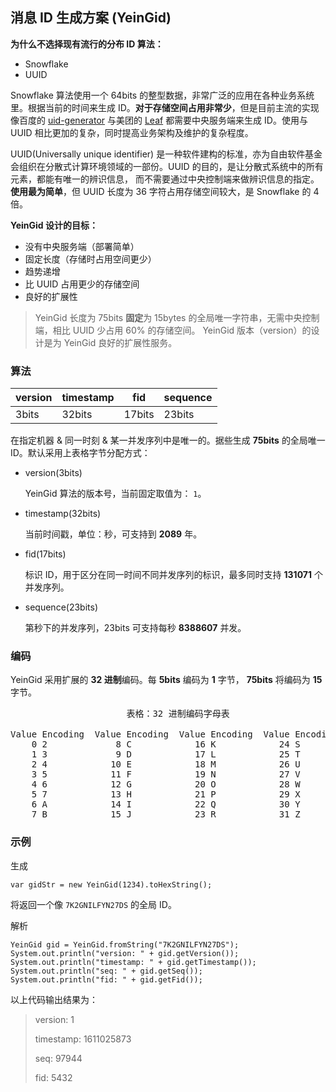 ## 消息 ID 生成方案 (YeinGid)

**为什么不选择现有流行的分布 ID 算法：**

* Snowflake
* UUID

Snowflake 算法使用一个 64bits 的整型数据，非常广泛的应用在各种业务系统里。根据当前的时间来生成 ID。**对于存储空间占用非常少**，但是目前主流的实现像百度的 [uid-generator](https://github.com/baidu/uid-generator)
与美团的 [Leaf](https://github.com/Meituan-Dianping/Leaf) 都需要中央服务端来生成 ID。使用与 UUID 相比更加的复杂，同时提高业务架构及维护的复杂程度。

UUID(Universally unique identifier) 是一种软件建构的标准，亦为自由软件基金会组织在分散式计算环境领域的一部份。UUID 的目的，是让分散式系统中的所有元素，都能有唯一的辨识信息，
而不需要通过中央控制端来做辨识信息的指定。**使用最为简单**，但 UUID 长度为 36 字符占用存储空间较大，是 Snowflake 的 4 倍。

**YeinGid 设计的目标：**
* 没有中央服务端（部署简单）
* 固定长度（存储时占用空间更少）
* 趋势递增
* 比 UUID 占用更少的存储空间
* 良好的扩展性

> YeinGid 长度为 75bits **固定**为 15bytes 的全局唯一字符串，无需中央控制端，相比 UUID 少占用 60% 的存储空间。
> YeinGid 版本（version）的设计是为 YeinGid 良好的扩展性服务。

### 算法

| version | timestamp | fid    | sequence |
|---------|-----------|--------|----------|
| 3bits   | 32bits    | 17bits | 23bits   |

在指定机器 & 同一时刻 & 某一并发序列中是唯一的。据些生成 **75bits** 的全局唯一 ID。默认采用上表格字节分配方式：

* version(3bits)

  YeinGid 算法的版本号，当前固定取值为： `1`。

* timestamp(32bits)

  当前时间戳，单位：秒，可支持到 **2089** 年。

* fid(17bits)

  标识 ID，用于区分在同一时间不同并发序列的标识，最多同时支持 **131071** 个并发序列。

* sequence(23bits)

  第秒下的并发序列，23bits 可支持每秒 **8388607** 并发。

### 编码

YeinGid 采用扩展的 **32 进制**编码。每 **5bits** 编码为 **1** 字节， **75bits** 将编码为 **15** 字节。
<pre>
                      表格：32 进制编码字母表

Value Encoding  Value Encoding  Value Encoding  Value Encoding
    0 2             8 C            16 K            24 S
    1 3             9 D            17 L            25 T
    2 4            10 E            18 M            26 U
    3 5            11 F            19 N            27 V
    4 6            12 G            20 O            28 W
    5 7            13 H            21 P            29 X
    6 A            14 I            22 Q            30 Y
    7 B            15 J            23 R            31 Z
</pre>

### 示例

生成

```
var gidStr = new YeinGid(1234).toHexString();
```

将返回一个像 `7K2GNILFYN27DS` 的全局 ID。

解析

```
YeinGid gid = YeinGid.fromString("7K2GNILFYN27DS");
System.out.println("version: " + gid.getVersion());
System.out.println("timestamp: " + gid.getTimestamp());
System.out.println("seq: " + gid.getSeq());
System.out.println("fid: " + gid.getFid());
```

以上代码输出结果为：
> version: 1
>
> timestamp: 1611025873
>
> seq: 97944
>
> fid: 5432
